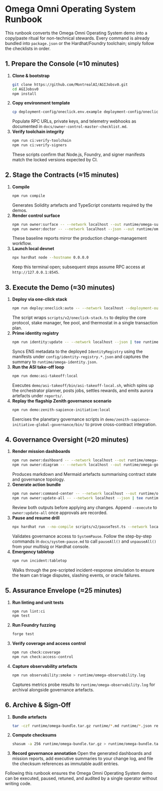 # Omega Omni Operating System Runbook

This runbook converts the Omega Omni Operating System demo into a copy/paste ritual for non-technical stewards. Every command is already bundled into `package.json` or the Hardhat/Foundry toolchain; simply follow the checklists in order.

## 1. Prepare the Console (≈10 minutes)

1. **Clone & bootstrap**
   ```bash
   git clone https://github.com/MontrealAI/AGIJobsv0.git
   cd AGIJobsv0
   npm install
   ```
2. **Copy environment template**
   ```bash
   cp deployment-config/oneclick.env.example deployment-config/oneclick.env
   ```
   Populate RPC URLs, private keys, and telemetry webhooks as documented in `docs/owner-control-master-checklist.md`.
3. **Verify toolchain integrity**
   ```bash
   npm run ci:verify-toolchain
   npm run ci:verify-signers
   ```
   These scripts confirm that Node.js, Foundry, and signer manifests match the locked versions expected by CI.

## 2. Stage the Contracts (≈15 minutes)

1. **Compile**
   ```bash
   npm run compile
   ```
   Generates Solidity artefacts and TypeScript constants required by the demos.
2. **Render control surface**
   ```bash
   npm run owner:surface -- --network localhost --out runtime/omega-surface.md
   npm run owner:doctor -- --network localhost --json --out runtime/omega-doctor.json
   ```
   These baseline reports mirror the production change-management workflow.
3. **Launch local devnet**
   ```bash
   npx hardhat node --hostname 0.0.0.0
   ```
   Keep this terminal open; subsequent steps assume RPC access at `http://127.0.0.1:8545`.

## 3. Execute the Demo (≈30 minutes)

1. **Deploy via one-click stack**
   ```bash
   npm run deploy:oneclick:auto -- --network localhost --deployment-output runtime/omega-oneclick.json
   ```
   The script wraps `scripts/v2/oneclick-stack.ts` to deploy the core protocol, stake manager, fee pool, and thermostat in a single transaction plan.
2. **Prime identity registry**
   ```bash
   npm run identity:update -- --network localhost --json | tee runtime/omega-identity.json
   ```
   Syncs ENS metadata to the deployed `IdentityRegistry` using the manifests under `config/identity-registry.*.json` and captures the summary to `runtime/omega-identity.json`.
3. **Run the ASI take-off loop**
   ```bash
   npm run demo:asi-takeoff:local
   ```
   Executes `demo/asi-takeoff/bin/asi-takeoff-local.sh`, which spins up the orchestrator planner, posts jobs, settles rewards, and emits aurora artefacts under `reports/`.
4. **Replay the flagship Zenith governance scenario**
   ```bash
   npm run demo:zenith-sapience-initiative:local
   ```
   Exercises the planetary governance scripts in `demo/zenith-sapience-initiative-global-governance/bin/` to prove cross-contract integration.

## 4. Governance Oversight (≈20 minutes)

1. **Render mission dashboards**
   ```bash
   npm run owner:dashboard -- --network localhost --out runtime/omega-dashboard.md
   npm run owner:diagram -- --network localhost --out runtime/omega-governance.mmd
   ```
   Produces markdown and Mermaid artefacts summarising contract state and governance topology.
2. **Generate action bundle**
   ```bash
   npm run owner:command-center -- --network localhost --out runtime/omega-command.json
   npm run owner:update-all -- --network localhost --json | tee runtime/omega-plan.json
   ```
   Review both outputs before applying any changes. Append `--execute` to `owner:update-all` once approvals are recorded.
3. **Pause and resume drill**
   ```bash
   npx hardhat run --no-compile scripts/v2/pauseTest.ts --network localhost -- --json > runtime/omega-pause-audit.json
   ```
   Validates governance access to `SystemPause`. Follow the step-by-step commands in `docs/system-pause.md` to call `pauseAll()` and `unpauseAll()` from your multisig or Hardhat console.
4. **Emergency tabletop**
   ```bash
   npm run incident:tabletop
   ```
   Walks through the pre-scripted incident-response simulation to ensure the team can triage disputes, slashing events, or oracle failures.

## 5. Assurance Envelope (≈25 minutes)

1. **Run linting and unit tests**
   ```bash
   npm run lint:ci
   npm test
   ```
2. **Run Foundry fuzzing**
   ```bash
   forge test
   ```
3. **Verify coverage and access control**
   ```bash
   npm run check:coverage
   npm run check:access-control
   ```
4. **Capture observability artefacts**
   ```bash
   npm run observability:smoke > runtime/omega-observability.log
   ```
   Captures metrics probe results to `runtime/omega-observability.log` for archival alongside governance artefacts.

## 6. Archive & Sign-Off

1. **Bundle artefacts**
   ```bash
   tar -czf runtime/omega-bundle.tar.gz runtime/*.md runtime/*.json reports/**/*
   ```
2. **Compute checksums**
   ```bash
   shasum -a 256 runtime/omega-bundle.tar.gz > runtime/omega-bundle.tar.gz.sha256
   ```
3. **Record governance annotation**
   Open the generated dashboards and mission reports, add executive summaries to your change log, and file the checksum references as immutable audit entries.

Following this runbook ensures the Omega Omni Operating System demo can be executed, paused, retuned, and audited by a single operator without writing code.
